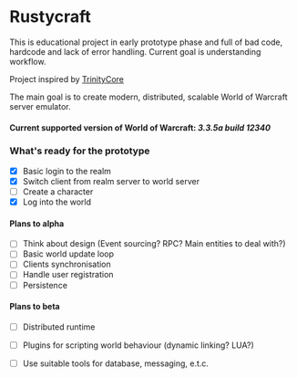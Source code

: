 # Rustycraft

This is educational project in early prototype phase and full of bad code, hardcode and lack of error handling.
Current goal is understanding workflow.

Project inspired by [TrinityCore](https://github.com/TrinityCore/TrinityCore)

The main goal is to create modern, distributed, scalable World of Warcraft server emulator. 

#### Current supported version of World of Warcraft: *3.3.5a build 12340*

### What's ready for the prototype
- [x] Basic login to the realm
- [x] Switch client from realm server to world server
- [ ] Create a character
- [x] Log into the world

#### Plans to alpha
- [ ] Think about design (Event sourcing? RPC? Main entities to deal with?)
- [ ] Basic world update loop
- [ ] Clients synchronisation
- [ ] Handle user registration
- [ ] Persistence

#### Plans to beta
- [ ] Distributed runtime
- [ ] Plugins for scripting world behaviour (dynamic linking? LUA?)
- [ ] Use suitable tools for database, messaging, e.t.c.

